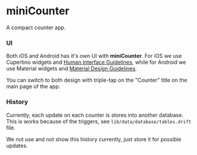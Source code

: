 # miniCounter

A compact counter app.

### UI

Both iOS and Android has it's own UI with __miniCounter__.
For iOS we use Cupertino widgets and [Human Interface Guidelines](https://developer.apple.com/design/human-interface-guidelines),
while for Android we use Material widgets and [Material Design Guidelines](https://m3.material.io).

You can switch to both design with triple-tap on the "Counter" title on the main page of the app.

### History

Currently, each update on each counter is stores into another database.
This is works because of the triggers, see `lib/data/database/tables.drift` file.

We not use and not show this history currently, just store it for possible updates.